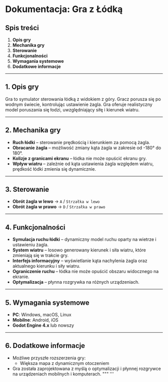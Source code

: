 # Dokumentacja: Gra z Łódką

## Spis treści
1. **Opis gry**
2. **Mechanika gry**
3. **Sterowanie**
4. **Funkcjonalności**
5. **Wymagania systemowe**
6. **Dodatkowe informacje**

---

## 1. Opis gry
Gra to symulator sterowania łódką z widokiem z góry. Gracz porusza się po wodnym świecie, kontrolując ustawienie żagla. Gra oferuje realistyczny model poruszania się łodzi, uwzględniający siłę i kierunek wiatru.

---

## 2. Mechanika gry
- **Ruch łódki** – sterowanie prędkością i kierunkiem za pomocą żagla.
- **Obracanie żagla** – możliwość zmiany kąta żagla w zakresie od -180° do 180°.
- **Kolizje z granicami ekranu** – łódka nie może opuścić ekranu gry.
- **Wpływ wiatru** – zależnie od kąta ustawienia żagla względem wiatru, prędkość łódki zmienia się dynamicznie.

---

## 3. Sterowanie
- **Obrót żagla w lewo** → `A` / `Strzałka w lewo`
- **Obrót żagla w prawo** → `D` / `Strzałka w prawo`

---

## 4. Funkcjonalności
- **Symulacja ruchu łódki** – dynamiczny model ruchu oparty na wietrze i ustawieniu żagla.
- **System wiatru** – losowo generowany kierunek i siła wiatru, które zmieniają się w trakcie gry.
- **Interfejs informacyjny** – wyświetlanie kąta nachylenia żagla oraz aktualnego kierunku i siły wiatru.
- **Ograniczenie ruchu** – łódka nie może opuścić obszaru widocznego na ekranie.
- **Optymalizacja** – płynna rozgrywka na różnych urządzeniach.

---

## 5. Wymagania systemowe
- **PC**: Windows, macOS, Linux
- **Mobilne**: Android, iOS
- **Godot Engine 4.x** lub nowszy

---

## 6. Dodatkowe informacje
- Możliwe przyszłe rozszerzenia gry:
  - Większa mapa z dynamicznym otoczeniem
- Gra została zaprojektowana z myślą o optymalizacji i płynnej rozgrywce na urządzeniach mobilnych i komputerach.
"""
'''

